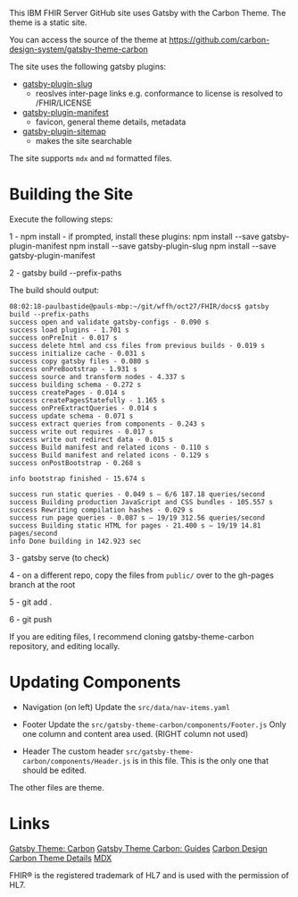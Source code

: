 This IBM FHIR Server GitHub site uses Gatsby with the Carbon Theme. The theme is a static site. 

You can access the source of the theme at 
https://github.com/carbon-design-system/gatsby-theme-carbon 

The site uses the following gatsby plugins: 
- [gatsby-plugin-slug](https://www.gatsbyjs.org/packages/gatsby-plugin-slug/)
    - reoslves inter-page links e.g. conformance to license is resolved to /FHIR/LICENSE
- [gatsby-plugin-manifest](https://www.gatsbyjs.org/packages/gatsby-plugin-manifest/?=gatsby-plugin-manifest)
    - favicon, general theme details, metadata
- [gatsby-plugin-sitemap](https://www.gatsbyjs.org/packages/gatsby-plugin-sitemap/)
    - makes the site searchable

The site supports `mdx` and `md` formatted files. 

# Building the Site 
Execute the following steps: 

1 - npm install
    - if prompted, install these plugins: 
        npm install --save gatsby-plugin-manifest
        npm install --save gatsby-plugin-slug
        npm install --save gatsby-plugin-manifest

2 - gatsby build --prefix-paths

The build should output: 
```
08:02:18-paulbastide@pauls-mbp:~/git/wffh/oct27/FHIR/docs$ gatsby build --prefix-paths
success open and validate gatsby-configs - 0.090 s
success load plugins - 1.701 s
success onPreInit - 0.017 s
success delete html and css files from previous builds - 0.019 s
success initialize cache - 0.031 s
success copy gatsby files - 0.080 s
success onPreBootstrap - 1.931 s
success source and transform nodes - 4.337 s
success building schema - 0.272 s
success createPages - 0.014 s
success createPagesStatefully - 1.165 s
success onPreExtractQueries - 0.014 s
success update schema - 0.071 s
success extract queries from components - 0.243 s
success write out requires - 0.017 s
success write out redirect data - 0.015 s
success Build manifest and related icons - 0.110 s
success Build manifest and related icons - 0.129 s
success onPostBootstrap - 0.268 s
⠀
info bootstrap finished - 15.674 s
⠀
success run static queries - 0.049 s — 6/6 187.18 queries/second
success Building production JavaScript and CSS bundles - 105.557 s
success Rewriting compilation hashes - 0.029 s
success run page queries - 0.087 s — 19/19 312.56 queries/second
success Building static HTML for pages - 21.400 s — 19/19 14.81 pages/second
info Done building in 142.923 sec
```
    
3 - gatsby serve (to check)

4 - on a different repo, copy the files from `public/` over to the gh-pages branch at the root

5 - git add . 

6 - git push 

If you are editing files, I recommend cloning gatsby-theme-carbon repository, and editing locally. 

# Updating Components

- Navigation (on left)
Update the `src/data/nav-items.yaml`

- Footer
Update the `src/gatsby-theme-carbon/components/Footer.js`
Only one column and content area used. (RIGHT column not used)

- Header
The custom header `src/gatsby-theme-carbon/components/Header.js` is in this file.
This is the only one that should be edited. 

The other files are theme. 

# Links 
[Gatsby Theme: Carbon](https://github.com/carbon-design-system/gatsby-theme-carbon)
[Gatsby Theme Carbon: Guides](https://gatsby-theme-carbon.now.sh/guides/)
[Carbon Design](https://www.carbondesignsystem.com/components/link/code/)
[Carbon Theme Details](http://react.carbondesignsystem.com/?path=/story/link--default)
[MDX](https://mdxjs.com/)

FHIR® is the registered trademark of HL7 and is used with the permission of HL7.
